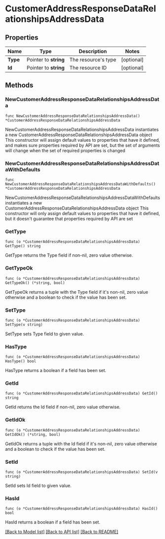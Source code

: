 # CustomerAddressResponseDataRelationshipsAddressData

## Properties

Name | Type | Description | Notes
------------ | ------------- | ------------- | -------------
**Type** | Pointer to **string** | The resource&#39;s type | [optional] 
**Id** | Pointer to **string** | The resource ID | [optional] 

## Methods

### NewCustomerAddressResponseDataRelationshipsAddressData

`func NewCustomerAddressResponseDataRelationshipsAddressData() *CustomerAddressResponseDataRelationshipsAddressData`

NewCustomerAddressResponseDataRelationshipsAddressData instantiates a new CustomerAddressResponseDataRelationshipsAddressData object
This constructor will assign default values to properties that have it defined,
and makes sure properties required by API are set, but the set of arguments
will change when the set of required properties is changed

### NewCustomerAddressResponseDataRelationshipsAddressDataWithDefaults

`func NewCustomerAddressResponseDataRelationshipsAddressDataWithDefaults() *CustomerAddressResponseDataRelationshipsAddressData`

NewCustomerAddressResponseDataRelationshipsAddressDataWithDefaults instantiates a new CustomerAddressResponseDataRelationshipsAddressData object
This constructor will only assign default values to properties that have it defined,
but it doesn't guarantee that properties required by API are set

### GetType

`func (o *CustomerAddressResponseDataRelationshipsAddressData) GetType() string`

GetType returns the Type field if non-nil, zero value otherwise.

### GetTypeOk

`func (o *CustomerAddressResponseDataRelationshipsAddressData) GetTypeOk() (*string, bool)`

GetTypeOk returns a tuple with the Type field if it's non-nil, zero value otherwise
and a boolean to check if the value has been set.

### SetType

`func (o *CustomerAddressResponseDataRelationshipsAddressData) SetType(v string)`

SetType sets Type field to given value.

### HasType

`func (o *CustomerAddressResponseDataRelationshipsAddressData) HasType() bool`

HasType returns a boolean if a field has been set.

### GetId

`func (o *CustomerAddressResponseDataRelationshipsAddressData) GetId() string`

GetId returns the Id field if non-nil, zero value otherwise.

### GetIdOk

`func (o *CustomerAddressResponseDataRelationshipsAddressData) GetIdOk() (*string, bool)`

GetIdOk returns a tuple with the Id field if it's non-nil, zero value otherwise
and a boolean to check if the value has been set.

### SetId

`func (o *CustomerAddressResponseDataRelationshipsAddressData) SetId(v string)`

SetId sets Id field to given value.

### HasId

`func (o *CustomerAddressResponseDataRelationshipsAddressData) HasId() bool`

HasId returns a boolean if a field has been set.


[[Back to Model list]](../README.md#documentation-for-models) [[Back to API list]](../README.md#documentation-for-api-endpoints) [[Back to README]](../README.md)



